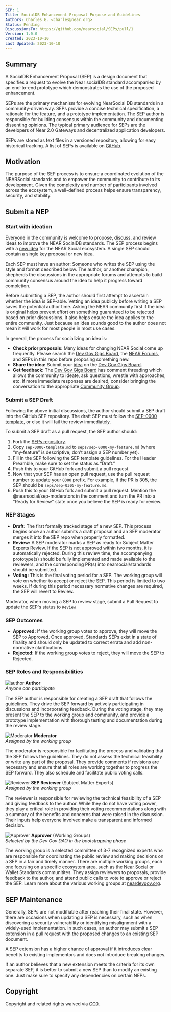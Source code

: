```yaml
---
SEP: 1
Title: SocialDB Enhancement Proposal Purpose and Guidelines
Authors: Charles G. <charles@near.org>
Status: Pending
DiscussionsTo: https://github.com/nearsocial/SEPs/pull/1
Version: 1.0.0
Created: 2023-10-10
Last Updated: 2023-10-10
---
```



## Summary

A SocialDB Enhancement Proposal (SEP) is a design document that specifies a request to evolve the Near socialDB standard accompanied by an end-to-end prototype which demonstrates the use of the proposed enhancement.

SEPs are the primary mechanism for evolving NearSocial DB standards in a community-driven way. SEPs provide a concise technical specification, a rationale for the feature, and a prototype implementation. The SEP author is responsible for building consensus within the community and documenting dissenting opinions. The typical primary audience for SEPs are the developers of Near 2.0 Gateways and decentralized application developers.

SEPs are stored as text files in a versioned repository, allowing for easy historical tracking. A list of SEPs is available on [GitHub](https://github.com/nearsocial/SEPs).

## Motivation

The purpose of the SEP process is to ensure a coordinated evolution of the NEARSocial standards and to empower the community to contribute to its development. Given the complexity and number of participants involved across the ecosystem, a well-defined process helps ensure transparency, security, and stability.


## Submit a NEP

### Start with ideation

Everyone in the community is welcome to propose, discuss, and review ideas to improve the NEAR SocialDB standards. The SEP process begins with a [new idea](https://www.neardevgov.org/blog/how-to-ideate-in-the-near-developer-governance) for the NEAR Social ecosystem. A single SEP should contain a single key proposal or new idea.

Each SEP must have an author: Someone who writes the SEP using the style and format described below. The author, or another champion, shepherds the discussions in the appropriate forums and attempts to build community consensus around the idea to help it progress toward completion.

Before submitting a SEP, the author should first attempt to ascertain whether the idea is SEP-able. Vetting an idea publicly before writing a SEP saves the potential author time. Asking the NEAR community first if the idea is original helps prevent effort on something guaranteed to be rejected based on prior discussions. It also helps ensure the idea applies to the entire community. Just because an idea sounds good to the author does not mean it will work for most people in most use cases.

In general, the process for socializing an idea is:

- **Check prior proposals:** Many ideas for changing NEAR Social come up frequently. Please search the [Dev Gov Gigs Board](https://devgovgigs.near.social), the [NEAR Forums](https://gov.near.org), and SEPs in this repo before proposing something new.
- **Share the idea:** Submit your [idea](https://www.neardevgov.org/blog/how-to-ideate-in-the-near-developer-governance) on the [Dev Gov Gigs Board](https://devgovgigs.near.social).
- **Get feedback:** The [Dev Gov Gigs Board](https://devgovgigs.near.social) has comment threading which allows the community to ideate, ask questions, wrestle with approaches, etc. If more immediate responses are desired, consider bringing the conversation to the appropriate [Community Group](https://gov.near.org/c/dev/community-groups/103).


### Submit a SEP Draft

Following the above initial discussions, the author should submit a SEP draft into the GitHub SEP repository. The draft SEP must follow the [SEP-0000 template](https://github.com/nearsocial/SEPs/blob/master/sep-0000-template.md), or else it will fail the review immediately.

To submit a SEP draft as a pull request, the SEP author should:

1. Fork the [SEPs repository](https://github.com/nearsocial/SEPs).
2. Copy `sep-0000-template.md` to `seps/sep-0000-my-feature.md` (where “my-feature” is descriptive; don’t assign a SEP number yet).
3. Fill in the SEP following the SEP template guidelines. For the Header Preamble, make sure to set the status as “Draft.”
4. Push this to your GitHub fork and submit a pull request.
5. Now that your SEP has an open pull request, use the pull request number to update your `0000` prefix. For example, if the PR is 305, the SEP should be `seps/sep-0305-my-feature.md`.
6. Push this to your GitHub fork and submit a pull request. Mention the @nearsocial/sep-moderators in the comment and turn the PR into a "Ready for Review" state once you believe the SEP is ready for review.


### NEP Stages

- **Draft:** The first formally tracked stage of a new SEP. This process begins once an author submits a draft proposal and an SEP moderator merges it into the SEP repo when properly formatted.
- **Review:** A SEP moderator marks a SEP as ready for Subject Matter Experts Review. If the SEP is not approved within two months, it is automatically rejected. During this review time, the accompanying prototype(s) should be fully implemented and made available to the reviewers, and the corresponding PR(s) into nearsocial/standards should be submitted.
- **Voting:** This is the final voting period for a SEP. The working group will vote on whether to accept or reject the SEP. This period is limited to two weeks. If during this period necessary normative changes are required, the SEP will revert to Review.

Moderator, when moving a SEP to review stage, submit a Pull Request to update the SEP's status to `Review`


### SEP Outcomes

- **Approved:** If the working group votes to approve, they will move the SEP to Approved. Once approved, Standards SEPs exist in a state of finality and should only be updated to correct errata and add non-normative clarifications.
- **Rejected:** If the working group votes to reject, they will move the SEP to Rejected.


### SEP Roles and Responsibilities

![author](https://user-images.githubusercontent.com/110252255/181816534-2f92b073-79e2-4e8d-b5b9-b10824958acd.png)
**Author**<br />
_Anyone can participate_

The SEP author is responsible for creating a SEP draft that follows the guidelines. They drive the SEP forward by actively participating in discussions and incorporating feedback. During the voting stage, they may present the SEP to the working group and community, and provide a prototype implementation with thorough testing and documentation during the review stage.

![Moderator](https://user-images.githubusercontent.com/110252255/181816650-b1610c0e-6d32-4d2a-a34e-877c702139bd.png)
**Moderator**<br />
_Assigned by the working group_

The moderator is responsible for facilitating the process and validating that the SEP follows the guidelines. They do not assess the technical feasibility or write any part of the proposal. They provide comments if revisions are necessary and ensure that all roles are working together to progress the SEP forward. They also schedule and facilitate public voting calls.

![Reviewer](https://user-images.githubusercontent.com/110252255/181816664-a9485ea6-e774-4999-b11d-dc8be6b08f87.png)
**SEP Reviewer** (Subject Matter Experts)<br />
_Assigned by the working group_

The reviewer is responsible for reviewing the technical feasibility of a SEP and giving feedback to the author. While they do not have voting power, they play a critical role in providing their voting recommendations along with a summary of the benefits and concerns that were raised in the discussion. Their inputs help everyone involved make a transparent and informed decision.

![Approver](https://user-images.githubusercontent.com/110252255/181816752-521dd147-f56f-4c5c-84de-567b109f21d6.png)
**Approver** (Working Groups)<br />
_Selected by the Dev Gov DAO in the bootstrapping phase_

The working group is a selected committee of 3-7 recognized experts who are responsible for coordinating the public review and making decisions on a SEP in a fair and timely manner. There are multiple working groups, each one focusing on a specific ecosystem area, such as the [Near Social](https://gov.near.org/t/near-social-community-group/31179) or Wallet Standards communitites. They assign reviewers to proposals, provide feedback to the author, and attend public calls to vote to approve or reject the SEP. Learn more about the various working groups at [neardevgov.org](http://neardevgov.org/).


## SEP Maintenance

Generally, SEPs are not modifiable after reaching their final state. However, there are occasions when updating a SEP is necessary, such as when discovering a security vulnerability or identifying misalignment with a widely-used implementation. In such cases, an author may submit a SEP extension in a pull request with the proposed changes to an existing SEP document.

A SEP extension has a higher chance of approval if it introduces clear benefits to existing implementors and does not introduce breaking changes.

If an author believes that a new extension meets the criteria for its own separate SEP, it is better to submit a new SEP than to modify an existing one. Just make sure to specify any dependencies on certain NEPs.


## Copyright

Copyright and related rights waived via [CC0](https://creativecommons.org/publicdomain/zero/1.0/).
